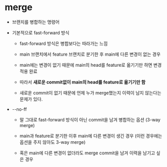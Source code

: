 # merge

- 브랜치를 병합하는 명령어

- 기본적으로 fast-forward 방식
	
	- fast-forward 방식은 병합보다는 따라가는 느낌

	- main 브랜치에서 feature 브랜치로 분기한 후 main에 다른 변경이 없는 경우

	- main에는 변경이 없기 때문에 main의 head를 feature로 옮기기만 하면 변경 적용 완료

	- 따라서 __새로운 commit없이 main의 head를 feature로 옮기기만 함__

	- 새로운 commit이 없기 때문에 언제 누가 merge했는지 이력이 남지 않는다는 문제가 있다.

- --no-ff

	- 말 그대로 fast-forward 방식이 아닌 commit을 남겨 병합하는 옵션 (3-way merge)

	- main과 feature로 분기한 이후 main에 다른 변경이 생긴 경우 (이런 경우에는 옵션을 주지 않아도 3-way merge)

	- 혹은 main에 다른 변경이 없더라도 merge commit을 남겨 이력을 남기고 싶은 경우

